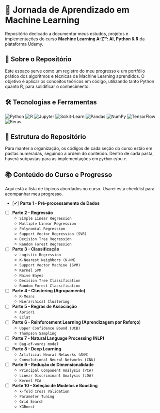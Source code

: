 # 🚀 Jornada de Aprendizado em Machine Learning

Repositório dedicado a documentar meus estudos, projetos e implementações do curso **Machine Learning A-Z™: AI, Python & R** da plataforma Udemy.

## 🎯 Sobre o Repositório

Este espaço serve como um registro do meu progresso e um portfólio prático dos algoritmos e técnicas de Machine Learning aprendidos. O objetivo é aplicar os conceitos teóricos em código, utilizando tanto Python quanto R, para solidificar o conhecimento.

## 🛠️ Tecnologias e Ferramentas

![Python](https://img.shields.io/badge/Python-3776AB?style=for-the-badge&logo=python&logoColor=white)
![R](https://img.shields.io/badge/R-276DC3?style=for-the-badge&logo=r&logoColor=white)
![Jupyter](https://img.shields.io/badge/Jupyter-F37626?style=for-the-badge&logo=jupyter&logoColor=white)
![Scikit-Learn](https://img.shields.io/badge/scikit--learn-%23F7931E.svg?style=for-the-badge&logo=scikit-learn&logoColor=white)
![Pandas](https://img.shields.io/badge/pandas-%23150458.svg?style=for-the-badge&logo=pandas&logoColor=white)
![NumPy](https://img.shields.io/badge/numpy-%23013243.svg?style=for-the-badge&logo=numpy&logoColor=white)
![TensorFlow](https://img.shields.io/badge/TensorFlow-FF6F00?style=for-the-badge&logo=tensorflow&logoColor=white)
![Keras](https://img.shields.io/badge/Keras-%23D00000.svg?style=for-the-badge&logo=Keras&logoColor=white)

## 📁 Estrutura do Repositório

Para manter a organização, os códigos de cada seção do curso estão em pastas numeradas, seguindo a ordem do conteúdo. Dentro de cada pasta, haverá subpastas para as implementações em `python` e/ou `r`.

## 📚 Conteúdo do Curso e Progresso

Aqui está a lista de tópicos abordados no curso. Usarei esta checklist para acompanhar meu progresso. 

- [✔] **Parte 1 - Pré-processamento de Dados**
- [ ] **Parte 2 - Regressão**
  - `Simple Linear Regression`
  - `Multiple Linear Regression`
  - `Polynomial Regression`
  - `Support Vector Regression (SVR)`
  - `Decision Tree Regression`
  - `Random Forest Regression`
- [ ] **Parte 3 - Classificação**
  - `Logistic Regression`
  - `K-Nearest Neighbors (K-NN)`
  - `Support Vector Machine (SVM)`
  - `Kernel SVM`
  - `Naive Bayes`
  - `Decision Tree Classification`
  - `Random Forest Classification`
- [ ] **Parte 4 - Clustering (Agrupamento)**
  - `K-Means`
  - `Hierarchical Clustering`
- [ ] **Parte 5 - Regras de Associação**
  - `Apriori`
  - `Eclat`
- [ ] **Parte 6 - Reinforcement Learning (Aprendizagem por Reforço)**
  - `Upper Confidence Bound (UCB)`
  - `Thompson Sampling`
- [ ] **Parte 7 - Natural Language Processing (NLP)**
  - `Bag-of-words model`
- [ ] **Parte 8 - Deep Learning**
  - `Artificial Neural Networks (ANN)`
  - `Convolutional Neural Networks (CNN)`
- [ ] **Parte 9 - Redução de Dimensionalidade**
  - `Principal Component Analysis (PCA)`
  - `Linear Discriminant Analysis (LDA)`
  - `Kernel PCA`
- [ ] **Parte 10 - Seleção de Modelos e Boosting**
  - `k-fold Cross Validation`
  - `Parameter Tuning`
  - `Grid Search`
  - `XGBoost`

